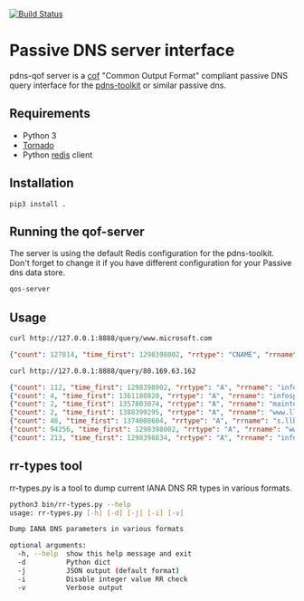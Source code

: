 [![Build Status](https://travis-ci.org/adulau/pdns-qof-server.svg?branch=master)](https://travis-ci.org/adulau/pdns-qof-server)

Passive DNS server interface
============================

pdns-qof server is a [cof](https://github.com/adulau/pdns-qof) "Common Output Format" compliant passive DNS query interface for the [pdns-toolkit](https://github.com/adulau/pdns-toolkit) or similar passive dns.

Requirements
------------

- Python 3
- [Tornado](http://www.tornadoweb.org)
- Python [redis](https://pypi.python.org/pypi/redis/) client

Installation
------------

```
pip3 install .
```


Running the qof-server
----------------------

The server is using the default Redis configuration for the pdns-toolkit. Don't forget to change it if you have different
configuration for your Passive dns data store.

```bash
qos-server
```

Usage
-----

```bash
curl http://127.0.0.1:8888/query/www.microsoft.com
```

```json
{"count": 127814, "time_first": 1298398002, "rrtype": "CNAME", "rrname": "www.microsoft.com", "rdata": "toggle.www.ms.akadns.net", "time_last": 1389022792}
```
```bash
curl http://127.0.0.1:8888/query/80.169.63.162
```

```json
{"count": 112, "time_first": 1298398002, "rrtype": "A", "rrname": "infosports.dhnet.be", "rdata": "212.35.116.234", "time_last": 1354530214}
{"count": 4, "time_first": 1361180820, "rrtype": "A", "rrname": "infosports.dh.be", "rdata": "80.169.63.162", "time_last": 1366210757}
{"count": 2, "time_first": 1357803074, "rrtype": "A", "rrname": "maintenance.lalibre.be", "rdata": "212.35.116.249", "time_last": 1357803074}
{"count": 2, "time_first": 1388399295, "rrtype": "A", "rrname": "www.llb.be", "rdata": "80.169.63.162", "time_last": 1388399295}
{"count": 48, "time_first": 1374008604, "rrtype": "A", "rrname": "s.llb.be", "rdata": "80.169.63.162", "time_last": 1384916107}
{"count": 94256, "time_first": 1298398002, "rrtype": "A", "rrname": "www.lalibre.be", "rdata": "212.35.116.249", "time_last": 1361278027}
{"count": 213, "time_first": 1298398834, "rrtype": "A", "rrname": "infosports.lalibre.be", "rdata": "212.35.116.234", "time_last": 1355432823}
```

rr-types tool
-------------

rr-types.py is a tool to dump current IANA DNS RR types in various formats.

```bash
python3 bin/rr-types.py --help
usage: rr-types.py [-h] [-d] [-j] [-i] [-v]

Dump IANA DNS parameters in various formats

optional arguments:
  -h, --help  show this help message and exit
  -d          Python dict
  -j          JSON output (default format)
  -i          Disable integer value RR check
  -v          Verbose output
```

